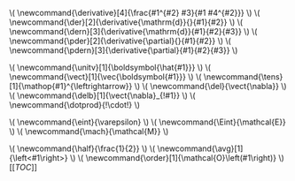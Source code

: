 <!--- derivatives -->
\\\( \newcommand{\derivative}[4]{\frac{#1^{#2} #3}{#1 #4^{#2}}} \\\)
\\\( \newcommand{\der}[2]{\derivative{\mathrm{d}}{}{#1}{#2}} \\\)
\\\( \newcommand{\dern}[3]{\derivative{\mathrm{d}}{#1}{#2}{#3}} \\\)
\\\( \newcommand{\pder}[2]{\derivative{\partial}{}{#1}{#2}} \\\)
\\\( \newcommand{\pdern}[3]{\derivative{\partial}{#1}{#2}{#3}} \\\)
<!--- vectors and tensors -->
\\\( \newcommand{\unitv}[1]{\boldsymbol{\hat{#1}}} \\\)
\\\( \newcommand{\vect}[1]{\vec{\boldsymbol{#1}}} \\\)
\\\( \newcommand{\tens}[1]{\mathop{#1}^{\leftrightarrow}} \\\)
\\\( \newcommand{\del}{\vect{\nabla}} \\\)
\\\( \newcommand{\delb}[1]{\vect{\nabla}_{\!#1}} \\\)
\\\( \newcommand{\dotprod}{\!\cdot\!} \\\)
<!--- thermodynamic and fluid quantities -->
\\\( \newcommand{\eint}{\varepsilon} \\\)
\\\( \newcommand{\Eint}{\mathcal{E}} \\\)
\\\( \newcommand{\mach}{\mathcal{M}} \\\)
<!--- miscellaneous -->
\\\( \newcommand{\half}{\frac{1}{2}} \\\)
\\\( \newcommand{\avg}[1]{\left<#1\right>} \\\)
\\\( \newcommand{\order}[1]{\mathcal{O}\left(#1\right)} \\\)
[[_TOC_]]
